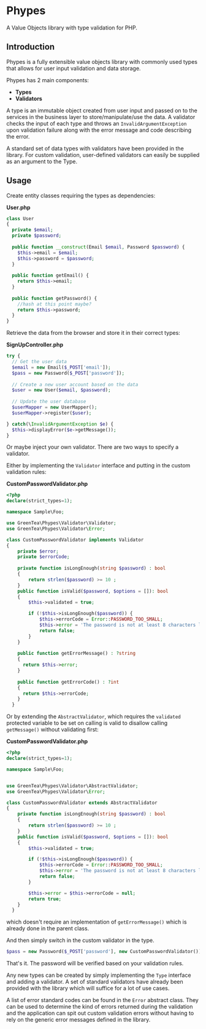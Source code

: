 # Phypes
A Value Objects library with type validation for PHP.

## Introduction
Phypes is a fully extensible value objects library with commonly used types that allows for
user input validation and data storage.

Phypes has 2 main components:
- **Types**
- **Validators**

A type is an immutable object created from user input and passed on to the services in the 
business layer to store/manipulate/use the data.
A validator checks the input of each type and throws an `InvalidArgumentException` upon
validation failure along with the error message and code describing the error.

A standard set of data types with validators have been provided in the library. For custom 
validation, user-defined validators can easily be supplied as an argument to the Type.

## Usage

Create entity classes requiring the types as dependencies:

**User.php**
```php
class User
{
  private $email;
  private $password;
  
  public function __construct(Email $email, Password $password) {
    $this->email = $email;
    $this->password = $password;
  }
  
  public function getEmail() {
    return $this->email;
  }
  
  public function getPassword() {
    //hash at this point maybe?
    return $this->password;
  }
}
```
Retrieve the data from the browser and store it in their correct types:

**SignUpController.php**
```php
try {
  // Get the user data
  $email = new Email($_POST['email']);
  $pass = new Password($_POST['password']);
  
  // Create a new user account based on the data
  $user = new User($email, $password);
  
  // Update the user database
  $userMapper = new UserMapper();
  $userMapper->register($user);

} catch(\InvalidArgumentException $e) {
  $this->displayError($e->getMessage());
}
```

Or maybe inject your own validator.
There are two ways to specify a validator.

Either by implementing the `Validator` interface and putting in the custom validation rules:

**CustomPasswordValidator.php**
```php
<?php
declare(strict_types=1);

namespace Sample\Foo;

use GreenTea\Phypes\Validator\Validator;
use GreenTea\Phypes\Validator\Error;

class CustomPasswordValidator implements Validator
{
    private $error;
    private $errorCode;
    
    private function isLongEnough(string $password) : bool
    {
        return strlen($password) >= 10 ;
    }
    public function isValid($password, $options = []): bool
    {
        $this->validated = true;

        if (!$this->isLongEnough($password)) {
            $this->errorCode = Error::PASSWORD_TOO_SMALL;
            $this->error = 'The password is not at least 8 characters long';
            return false;
        }
    }
    
    public function getErrorMessage() : ?string
    {
      return $this->error;
    }
    
    public function getErrorCode() : ?int
    {
      return $this->errorCode;
    }
  }
  ```

Or by extending the `AbstractValidator`, which requires the `validated` protected 
variable to be set on calling is valid to disallow calling `getMessage()` without validating first:

**CustomPasswordValidator.php**
```php
<?php
declare(strict_types=1);

namespace Sample\Foo;


use GreenTea\Phypes\Validator\AbstractValidator;
use GreenTea\Phypes\Validator\Error;

class CustomPasswordValidator extends AbstractValidator
{
    private function isLongEnough(string $password) : bool
    {
        return strlen($password) >= 10 ;
    }
    public function isValid($password, $options = []): bool
    {
        $this->validated = true;

        if (!$this->isLongEnough($password)) {
            $this->errorCode = Error::PASSWORD_TOO_SMALL;
            $this->error = 'The password is not at least 8 characters long';
            return false;
        }

        $this->error = $this->errorCode = null;
        return true;
    }
  }
  ```
  which doesn't require an implementation of `getErrorMessage()` which is already done in the parent class.
  
  And then simply switch in the custom validator in the type.
  ```php
  $pass = new Password($_POST['password'], new CustomPasswordValidator());
  ```
  That's it. The password will be verified based on your validation rules.
  
  Any new types can be created by simply implementing the `Type` interface and adding a validator. A set of
  standard validators have already been provided with the library which will suffice for a lot of use cases.
  
  
A list of error standard codes can be found in the `Error` abstract class. They can be used to determine the
kind of errors returned during the validation and the application can spit out custom validation errors without
having to rely on the generic error messages defined in the library.
